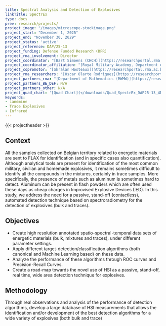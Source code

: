 ```yaml
---
title: Spectral Analysis and Detection of Explosives
linkTitle: SpectrEx
type: docs
prev: research/projects/
project_image: "/images/microscope-stockimage.png"
project_start: "December 1, 2025"
project_end: "November 30, 2029"
project_status: 'active'
project_reference: DAP/25-13
project_funding: Defense Funded Research (DFR)
project_rma_involvement: Director
project_coordinator: "[Bart Simoens (CHCH)](https://researchportal.rma.ac.be/en/persons/bart-simoens-2)"
project_coordinator_affiliation: "[Royal Military Academy, Department of Chemistry (CHCH)](https://researchportal.rma.ac.be/en/organisations/chemistry)"
project_copromotor: "[Skralan Hosteaux](https://researchportal.rma.ac.be/en/persons/skralan-hosteaux)"
project_rma_researchers: "[Oscar Olarte Rodriguez](https://researchportal.rma.ac.be/en/persons/rodriguez-oscar-olarte)"
project_partners_rma: "[Department of Mathematics (MWMW)](https://researchportal.rma.ac.be/en/organisations/mathematics)"
project_partners_BE_DEF: N/A
project_partners_other: N/A
project_quad_chart: "[Quad Chart](</downloads/Quad_SpectrEx_DAP25-13_4D Perception.pdf>)"
keywords:
- Landmine
- Trace Explosives
- Infrared
---
```


{{< projectheader >}}

## Context
All the samples collected on Belgian territory related to energetic materials are sent to FLAX for identification (and in specific cases also quantification). Although analytical tools are present for identification of the most common military, civilian and homemade explosives, it remains sometimes difficult to identify all the compounds in the mixtures, certainly in trace samples. More specifically, the presence of metals such as aluminum is sometimes hard to detect. Aluminum can be present in flash powders which are often used these days as cheap charges in Improvised Explosive Devices (IED).
In this study, we address the need for a passive, stand-off (contactless), automated detection technique based on spectroradiometry for the detection of explosives (bulk and traces).

## Objectives
- Create high resolution annotated spatio-spectral-temporal data sets of energetic materials (bulk, mixtures and traces), under different parameter settings.
- Apply different target-detection/classification algorithms (both canonical and Machine Learning based) on these data.
- Analyze the performance of these algorithms through ROC curves and Precision-Recall Curves.
- Create a road-map towards the novel use of HSI as a passive, stand-off, real time, wide area detection technique for explosives.

## Methodology
Through real observations and analysis of the performance of detection algorithms, develop a large database of HSI measurements that allows the identification and/or development of the best detection algorithms for a wide variety of explosives (both bulk and trace)